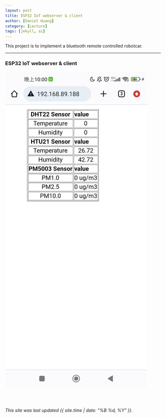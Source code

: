 ```yaml
---
layout: post
title: ESP32 IoT webserver & client
author: [Daniel Huang]
category: [Lecture]
tags: [jekyll, ai]
---
```


This project is to implement a bluetooth remote controlled robotcar.

---


###  ESP32 IoT webserver & client
![](https://github.com/xxhuang0913/MCU-project/blob/main/images/344449732_759116732495583_86825326980649755_n.jpg?raw=true)



<br>
<br>

*This site was last updated {{ site.time | date: "%B %d, %Y" }}.*
